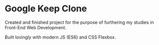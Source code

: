 # Google Keep Clone

Created and finished project for the purpose of furthering my studies in Front-End Web Development.

Built lovingly with modern JS (ES6) and CSS Flexbox. 
